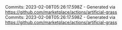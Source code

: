 Commits: 2023-02-08T05:26:17.598Z - Generated via https://github.com/marketplace/actions/artificial-grass
<br>
Commits: 2023-02-08T05:26:17.598Z - Generated via https://github.com/marketplace/actions/artificial-grass
<br>
